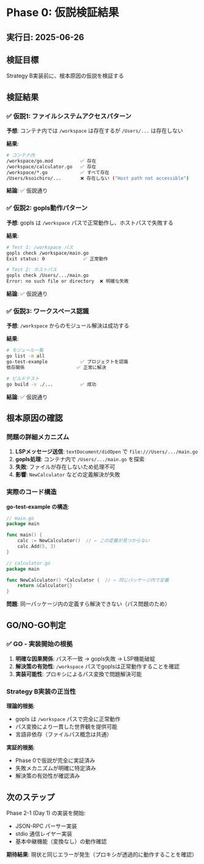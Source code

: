 # Phase 0: 仮説検証結果

## 実行日: 2025-06-26

## 検証目標
Strategy B実装前に、根本原因の仮説を検証する

## 検証結果

### ✅ 仮説1: ファイルシステムアクセスパターン

**予想**: コンテナ内では `/workspace` は存在するが `/Users/...` は存在しない

**結果**:
```bash
# コンテナ内
/workspace/go.mod          ✅ 存在
/workspace/calculator.go   ✅ 存在  
/workspace/*.go            ✅ すべて存在
/Users/ksoichiro/...       ❌ 存在しない ("Host path not accessible")
```

**結論**: ✅ 仮説通り

### ✅ 仮説2: gopls動作パターン

**予想**: gopls は `/workspace` パスで正常動作し、ホストパスで失敗する

**結果**:
```bash
# Test 1: /workspace パス
gopls check /workspace/main.go
Exit status: 0              ✅ 正常動作

# Test 2: ホストパス  
gopls check /Users/.../main.go
Error: no such file or directory  ❌ 明確な失敗
```

**結論**: ✅ 仮説通り

### ✅ 仮説3: ワークスペース認識

**予想**: `/workspace` からのモジュール解決は成功する

**結果**:
```bash
# モジュール一覧
go list -m all
go-test-example            ✅ プロジェクトを認識
依存関係                   ✅ 正常に解決

# ビルドテスト
go build -v ./...          ✅ 成功
```

**結論**: ✅ 仮説通り

## 根本原因の確認

### 問題の詳細メカニズム

1. **LSPメッセージ送信**: `textDocument/didOpen` で `file:///Users/.../main.go`
2. **gopls処理**: コンテナ内で `/Users/.../main.go` を探索
3. **失敗**: ファイルが存在しないため処理不可
4. **影響**: `NewCalculator` などの定義解決が失敗

### 実際のコード構造

**go-test-example の構造**:
```go
// main.go
package main

func main() {
    calc := NewCalculator()  // ← この定義が見つからない
    calc.Add(5, 3)
}

// calculator.go  
package main

func NewCalculator() *Calculator {  // ← 同じパッケージ内で定義
    return &Calculator{}
}
```

**問題**: 同一パッケージ内の定義すら解決できない（パス問題のため）

## GO/NO-GO判定

### ✅ GO - 実装開始の根拠

1. **明確な因果関係**: パス不一致 → gopls失敗 → LSP機能破綻
2. **解決策の有効性**: `/workspace` パスでgoplsは正常動作することを確認
3. **実装可能性**: プロキシによるパス変換で問題解決可能

### Strategy B実装の正当性

**理論的根拠**:
- gopls は `/workspace` パスで完全に正常動作
- パス変換により一貫した世界観を提供可能
- 言語非依存（ファイルパス概念は共通）

**実証的根拠**:
- Phase 0で仮説が完全に実証済み
- 失敗メカニズムが明確に特定済み
- 解決策の有効性が確認済み

## 次のステップ

Phase 2-1 (Day 1) の実装を開始:
- JSON-RPC パーサー実装
- stdio 通信レイヤー実装  
- 基本中継機能（変換なし）の動作確認

**期待結果**: 現状と同じエラーが発生（プロキシが透過的に動作することを確認）
